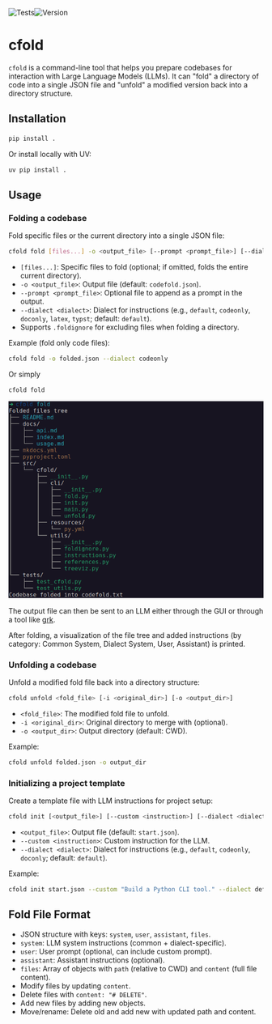 ![Tests](https://github.com/wr1/cfold/actions/workflows/tests.yml/badge.svg)![Version](https://img.shields.io/github/v/release/wr1/cfold)
# cfold

`cfold` is a command-line tool that helps you prepare codebases for interaction with Large Language Models (LLMs). It can "fold" a directory of code into a single JSON file and "unfold" a modified version back into a directory structure.

## Installation

```bash
pip install .
```

Or install locally with UV:

```bash
uv pip install .
```

## Usage

### Folding a codebase

Fold specific files or the current directory into a single JSON file:

```bash
cfold fold [files...] -o <output_file> [--prompt <prompt_file>] [--dialect <dialect>]
```

- `[files...]`: Specific files to fold (optional; if omitted, folds the entire current directory).
- `-o <output_file>`: Output file (default: `codefold.json`).
- `--prompt <prompt_file>`: Optional file to append as a prompt in the output.
- `--dialect <dialect>`: Dialect for instructions (e.g., `default`, `codeonly`, `doconly`, `latex`, `typst`; default: `default`).
- Supports `.foldignore` for excluding files when folding a directory.

Example (fold only code files):

```bash
cfold fold -o folded.json --dialect codeonly
```

Or simply
```bash
cfold fold
```
![alt text](docs/assets/image.png)

The output file can then be sent to an LLM either through the GUI or through a tool like [grk](https://github.com/wr1/grk). 

After folding, a visualization of the file tree and added instructions (by category: Common System, Dialect System, User, Assistant) is printed.

### Unfolding a codebase

Unfold a modified fold file back into a directory structure:

```bash
cfold unfold <fold_file> [-i <original_dir>] [-o <output_dir>]
```

- `<fold_file>`: The modified fold file to unfold.
- `-i <original_dir>`: Original directory to merge with (optional).
- `-o <output_dir>`: Output directory (default: CWD).

Example:

```bash
cfold unfold folded.json -o output_dir
```

### Initializing a project template

Create a template file with LLM instructions for project setup:

```bash
cfold init [<output_file>] [--custom <instruction>] [--dialect <dialect>]
```

- `<output_file>`: Output file (default: `start.json`).
- `--custom <instruction>`: Custom instruction for the LLM.
- `--dialect <dialect>`: Dialect for instructions (e.g., `default`, `codeonly`, `doconly`; default: `default`).

Example:

```bash
cfold init start.json --custom "Build a Python CLI tool." --dialect default
```

## Fold File Format

- JSON structure with keys: `system`, `user`, `assistant`, `files`.
- `system`: LLM system instructions (common + dialect-specific).
- `user`: User prompt (optional, can include custom prompt).
- `assistant`: Assistant instructions (optional).
- `files`: Array of objects with `path` (relative to CWD) and `content` (full file content).
- Modify files by updating `content`.
- Delete files with `content: "# DELETE"`.
- Add new files by adding new objects.
- Move/rename: Delete old and add new with updated path and content.

